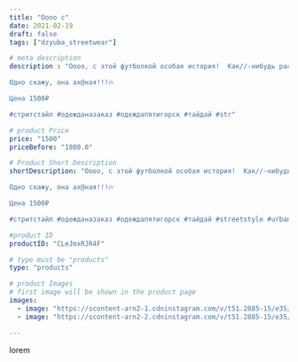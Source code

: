 ```yaml
---
title: "Оооо с"
date: 2021-02-19
draft: false
tags: ["dzyuba_streetwear"]

# meta description
description : "Оооо, с этой футболкой особая история!  Как//-нибудь расскажу😜

Одно скажу, она ах@ная!!!🔥

Цена 1500₽

#стритстайл #одежданазаказ #одеждапятигорск #тайдай #str"

# product Price
price: "1500"
priceBefore: "1800.0"

# Product Short Description
shortDescription: "Оооо, с этой футболкой особая история!  Как//-нибудь расскажу😜

Одно скажу, она ах@ная!!!🔥

Цена 1500₽

#стритстайл #одежданазаказ #одеждапятигорск #тайдай #streetstyle #urban #dzyuba_streetwear #streetwear"

#product ID
productID: "CLeJmxRJR4F"

# type must be "products"
type: "products"

# product Images
# first image will be shown in the product page
images:
  - image: "https://scontent-arn2-1.cdninstagram.com/v/t51.2885-15/e35/p1080x1080/151277111_1615555412165611_8667055875798165261_n.jpg?tp=1&_nc_ht=scontent-arn2-1.cdninstagram.com&_nc_cat=107&_nc_ohc=8j9opYE8pFoAX-j_QIJ&ccb=7-4&oh=31a30e487b0f7925098dfabc9499d6b6&oe=6085DF64&_nc_sid=83d603&ig_cache_key=MjUxMjQ4Nzg4NTAzNzg3MzU4Ng%3D%3D.2-ccb7-4"
  - image: "https://scontent-arn2-2.cdninstagram.com/v/t51.2885-15/e35/p1080x1080/151316842_161392009002713_8849337134358502213_n.jpg?tp=1&_nc_ht=scontent-arn2-2.cdninstagram.com&_nc_cat=105&_nc_ohc=nV2z-p0ncQsAX-cmhXb&ccb=7-4&oh=420237111d91b56ae2916ce33f843de5&oe=60855098&_nc_sid=83d603&ig_cache_key=MjUxMjQ4Nzg4NTA2MjkzNzM0OQ%3D%3D.2-ccb7-4"

---
```

lorem
